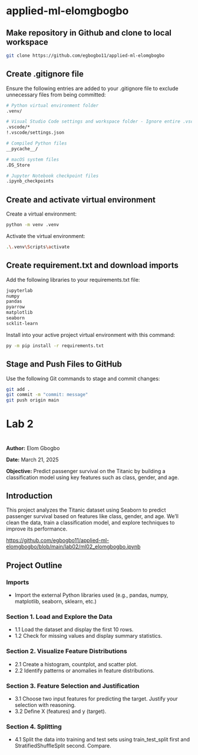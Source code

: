 # applied-ml-elomgbogbo

## Make repository in Github and clone to local workspace
```bash
git clone https://github.com/egbogbo11/applied-ml-elomgbogbo
```

## Create .gitignore file
Ensure the following entries are added to your .gitignore file to exclude unnecessary files from being committed:

```bash
# Python virtual environment folder
.venv/

# Visual Studio Code settings and workspace folder - Ignore entire .vscode folder except settings.json
.vscode/*
!.vscode/settings.json

# Compiled Python files
__pycache__/

# macOS system files
.DS_Store

# Jupyter Notebook checkpoint files
.ipynb_checkpoints
```

## Create and activate virtual environment

Create a virtual environment:

```bash
python -m venv .venv
```

Activate the virtual environment:

```bash
.\.venv\Scripts\activate
```
## Create requirement.txt and download imports
Add the following libraries to your requirements.txt file:

```bash
jupyterlab
numpy
pandas
pyarrow
matplotlib
seaborn
scklit-learn
```

Install into your active project virtual environment with this command:

```bash
py -m pip install -r requirements.txt
```
## Stage and Push Files to GitHub

Use the following Git commands to stage and commit changes:

```bash
git add .
git commit -m "commit: message"
git push origin main
```
# Lab 2
#
**Author:** Elom Gbogbo 

**Date:** March 21, 2025
  
**Objective:** Predict passenger survival on the Titanic by building a classification model using key features such as class, gender, and age.

## Introduction

This project analyzes the Titanic dataset using Seaborn to predict passenger survival based on features like class, gender, and age. We’ll clean the data, train a classification model, and explore techniques to improve its performance.

https://github.com/egbogbo11/applied-ml-elomgbogbo/blob/main/lab02/ml02_elomgbogbo.ipynb 

## Project Outline
### Imports
- Import the external Python libraries used (e.g., pandas, numpy, matplotlib, seaborn, sklearn, etc.) 
  
### Section 1. Load and Explore the Data
- 1.1 Load the dataset and display the first 10 rows.
- 1.2 Check for missing values and display summary statistics.



### Section 2. Visualize Feature Distributions
- 2.1 Create a histogram, countplot, and scatter plot.
- 2.2 Identify patterns or anomalies in feature distributions.



### Section 3. Feature Selection and Justification
- 3.1 Choose two input features for predicting the target. Justify your selection with reasoning.
- 3.2 Define X (features) and y (target).


### Section 4. Splitting
- 4.1 Split the data into training and test sets using train_test_split first and StratifiedShuffleSplit second. Compare.








